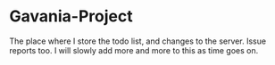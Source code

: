 # Gavania-Project
The place where I store the todo list, and changes to the server. Issue reports too.
I will slowly add more and more to this as time goes on.
